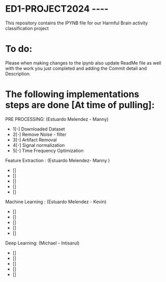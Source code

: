 # ED1-PROJECT2024 ----
This repository contains the IPYNB file for our Harmful Brain activity classification project

# To do:
Please when making changes to the ipynb also  update ReadMe file as well with the work  you just completed and adding the Commit detail and Description.

# The following implementations steps are done [At time of pulling]:

PRE PROCESSING: (Estuardo Melendez - Manny)
- 1[-] Downloaded Dataset 
- 2[-] Remove Noise - filter 
- 3[-] Artifact Removal
- 4[-] Signal normalization 
- 5[-] Time Frequency Optimization 

Feature Extraction : (Estuardo Melendez- Manny )

- []
- []
- []
- []
- []


Machine Learning : (Estuardo Melendez - Kevin)

- []
- []
- []
- []
- []

Deep Learning: (Michael - Intisarul)

- []
- []
- []
- []
- []


 

